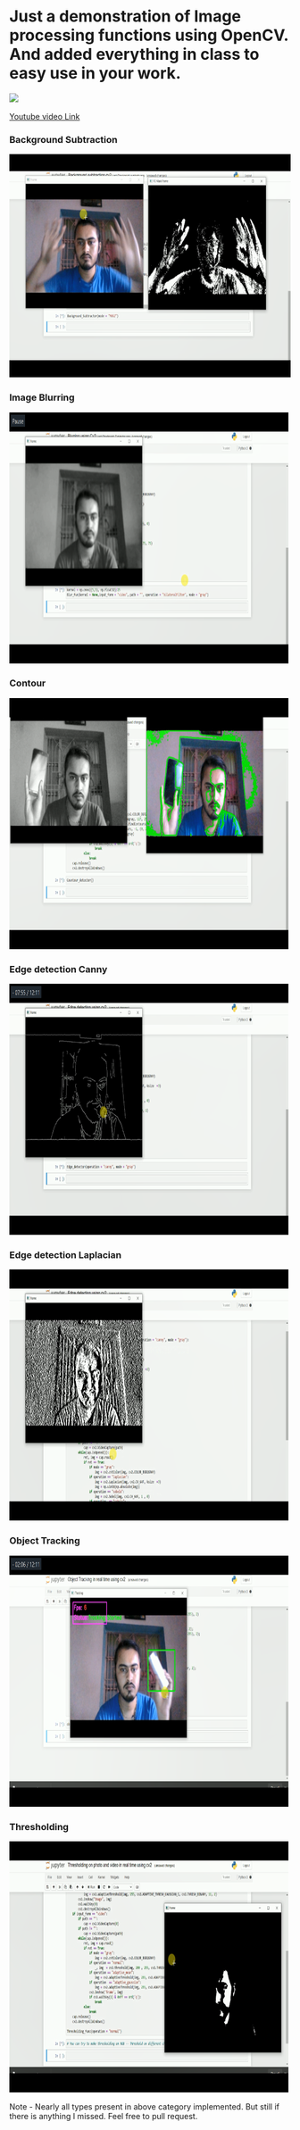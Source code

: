 # Just a demonstration of Image processing functions using OpenCV. And added everything in class to easy use in your work.
<img src="https://img.icons8.com/plasticine/100/000000/youtube.png"/>

[Youtube video Link](https://www.youtube.com/watch?v=Gen7oShB6rw&t=30s)

### Background Subtraction
<img src="https://github.com/Boltuzamaki/30-Days-AI-Projects/blob/master/7th%20day%20-%20Opecn%20CV%20mini%20projects/images/Screenshot%20(6581).png"  width="600" height="400" />

### Image Blurring
<img src="https://github.com/Boltuzamaki/30-Days-AI-Projects/blob/master/7th%20day%20-%20Opecn%20CV%20mini%20projects/images/Screenshot%20(6582).png"  width="500" height="450" />

### Contour 
<img src="https://github.com/Boltuzamaki/30-Days-AI-Projects/blob/master/7th%20day%20-%20Opecn%20CV%20mini%20projects/images/Screenshot%20(6583).png"  width="500" height="450" />

### Edge detection Canny
<img src="https://github.com/Boltuzamaki/30-Days-AI-Projects/blob/master/7th%20day%20-%20Opecn%20CV%20mini%20projects/images/Screenshot%20(6584).png"  width="500" height="450" />

### Edge detection Laplacian 
<img src="https://github.com/Boltuzamaki/30-Days-AI-Projects/blob/master/7th%20day%20-%20Opecn%20CV%20mini%20projects/images/Screenshot%20(6585).png"  width="500" height="450" />

### Object Tracking
<img src="https://github.com/Boltuzamaki/30-Days-AI-Projects/blob/master/7th%20day%20-%20Opecn%20CV%20mini%20projects/images/Screenshot%20(6586).png"  width="500" height="450" />

### Thresholding
<img src="https://github.com/Boltuzamaki/30-Days-AI-Projects/blob/master/7th%20day%20-%20Opecn%20CV%20mini%20projects/images/Screenshot%20(6588).png"  width="500" height="450" />


Note -  Nearly all types present in above category implemented. But still if there is anything I missed. Feel free to pull request.
